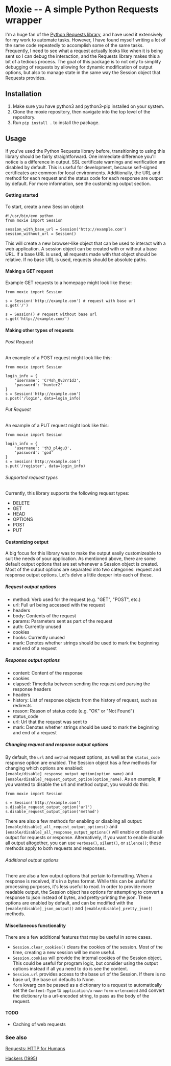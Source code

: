 # Moxie -- A simple Python Requests wrapper
I'm a huge fan of the [Python Requests library][1], and have used it extensively for my work to automate tasks. However, I have found myself writing a lot of the same code repeatedly to accomplish some of the same tasks. Frequently, I need to see what a request actually looks like when it is being sent so I can debug the interaction, and the Requests library makes this a bit of a tedious process. The goal of this package is to not only to simplify debugging of requests by allowing for dynamic modification of output options, but also to manage state in the same way the Session object that Requests provides.

## Installation
1. Make sure you have python3 and python3-pip installed on your system.
2. Clone the moxie repository, then navigate into the top level of the repository.
3. Run `pip install .` to install the package.

## Usage
If you've used the Python Requests library before, transitioning to using this library should be fairly straightforward. One immediate difference you'll notice is a difference in output. SSL certificate warnings and verification are disabled by default. This is useful for development, because self-signed certificates are common for local environments. Additionally, the URL and method for each request and the status code for each response are output by default. For more information, see the customizing output section.

#### Getting started
To start, create a new Session object:
~~~~
#!/usr/bin/evn python
from moxie import Session

session_with_base_url = Session('http://example.com')
session_without_url = Session()
~~~~
This will create a new browser-like object that can be used to interact with a web application. A session object can be created with or without a base URL. If a base URL is used, all requests made with that object should be relative. If no base URL is used, requests should be absolute paths.
#### Making a GET request
Example GET requests to a homepage might look like these:
~~~~
from moxie import Session

s = Session('http://example.com') # request with base url
s.get('/')

s = Session() # request without base url
s.get('http://example.com/')
~~~~
#### Making other types of requests
###### Post Request
An example of a POST request might look like this:
~~~~
from moxie import Session

login_info = {
    'username': 'Cr4sh_0v3rr1d3',
    'password': 'hunter2'
}
s = Session('http://example.com')
s.post('/login', data=login_info)
~~~~
###### Put Request
An example of a PUT request might look like this:
~~~~
from moxie import Session

login_info = {
    'username': 'th3_pl4gu3',
    'password': 'god'
}
s = Session('http://example.com')
s.put('/register', data=login_info)
~~~~
###### Supported request types
Currently, this library supports the following request types:
 - DELETE
 - GET
 - HEAD
 - OPTIONS
 - POST
 - PUT

#### Customizing output
A big focus for this library was to make the output easily customizeable to suit the needs of your application. As mentioned above, there are some default output options that are set whenever a Session object is created. Most of the output options are separated into two categories: request and response output options. Let's delve a little deeper into each of these.
##### Request output options
 - method: Verb used for the request (e.g. "GET", "POST", etc.)
 - url: Full url being accessed with the request
 - headers
 - body: Contents of the request
 - params: Parameters sent as part of the request
 - auth: Currently unused
 - cookies
 - hooks: Currently unused
 - mark: Denotes whether strings should be used to mark the beginning and end of a request

##### Response output options
 - content: Content of the response
 - cookies
 - elapsed: Timedelta between sending the request and parsing the response headers
 - headers
 - history: List of response objects from the history of request, such as redirects
 - reason: Reason of status code (e.g. "OK" or "Not Found")
 - status_code
 - url: Url that the request was sent to
 - mark: Denotes whether strings should be used to mark the beginning and end of a request

##### Changing request and response output options
By default, the `url` and `method` request options, as well as the `status_code` response option are enabled. The Session object has a few methods for changing which options are enabled: `[enable/disable]_response_output_option(option_name)` and `[enable/disable]_request_output_option(option_name)`. As an example, if you wanted to disable the url and method output, you would do this:
~~~~
from moxie import Session

s = Session('http://example.com')
s.disable_request_output_option('url')
s.disable_request_output_option('method')
~~~~
There are also a few methods for enabling or disabling all output: `[enable/disable]_all_request_output_options()` and `[enable/disable]_all_response_output_options()` will enable or disable all output for requests or response. Alternatively, if you want to enable disable all output altogether, you can use `verbose()`, `silent()`, or `silence()`; these methods apply to both requests and responses.

###### Additional output options
There are also a few output options that pertain to formatting. When a response is received, it's in a bytes format. While this can be useful for processing purposes, it's less useful to read. In order to provide more readable output, the Session object has options for attempting to convert a response to json instead of bytes, and pretty-printing the json. These options are enabled by default, and can be modified with the `[enable/disable]_json_output()` and `[enable/disable]_pretty_json()` methods.

#### Miscellaneous functionality
There are a few additional features that may be useful in some cases.
 - `Session.clear_cookies()` clears the cookies of the session. Most of the time, creating a new session will be more useful.
 - `Session.cookies` will provide the internal cookies of the Session object. This could be useful for program logic, but consider using the output options instead if all you need to do is see the content.
 - `Session.url` provides access to the base url of the Session. If there is no base url, the base url defaults to None.
 - `form` kwarg can be passed as a dictionary to a request to automatically set the `Content-Type` to `application/x-www-form-urlencoded` and convert the dictionary to a url-encoded string, to pass as the body of the request.

#### TODO
 - Caching of web requests

### See also
[Requests: HTTP for Humans][1]

[Hackers (1995)][2]

[1]: https://python-requests.org/ "Requests: HTTP for Humans"
[2]: https://www.imdb.com/title/tt0113243/ "Hackers (1995)"
